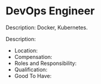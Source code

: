 # DevOps Engineer

Description: Docker, Kubernetes. 

Description:

* Location:
* Compensation: 
* Roles and Responsibility:
* Qualification:
* Good To Have:



